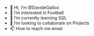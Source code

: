 - 👋 Hi, I’m @DavideGalloo
- 👀 I’m interested in Football
- 🌱 I’m currently learning SQL
- 💞️ I’m looking to collaborate on Projects
- 📫 How to reach me email

<!---
DavideGalloo/DavideGalloo is a ✨ special ✨ repository because its `README.md` (this file) appears on your GitHub profile.
You can click the Preview link to take a look at your changes.
--->
